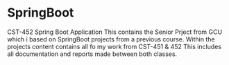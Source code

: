 # SpringBoot
CST-452 Spring Boot Application
This contains the Senior Prject from GCU which i based on SpringBoot projects from a previous course. 
Within the projects content contains all fo my work from CST-451 & 452
This includes all documentation and reports made between both classes.
